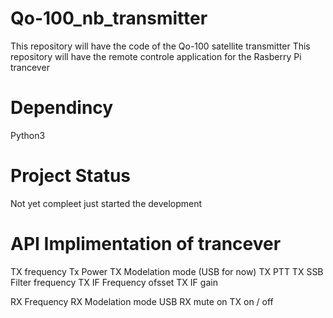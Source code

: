 # Qo-100_nb_transmitter
This repository will have the code of the Qo-100 satellite transmitter
This repository will have the remote controle application for the Rasberry Pi trancever<br>

# Dependincy
Python3

# Project Status
Not yet compleet just started the development

# API Implimentation of trancever
   TX frequency
   Tx Power
   TX Modelation mode (USB for now)
   TX PTT
   TX SSB Filter frequency
   TX IF Frequency ofsset
   TX IF gain
   
   RX Frequency
   RX Modelation mode USB
   RX mute on TX on / off
